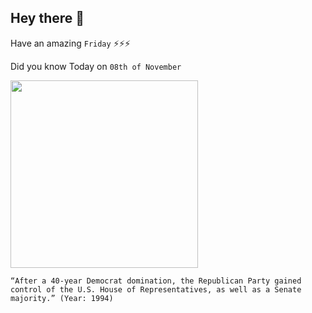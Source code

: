 ## Hey there 👋
Have an amazing `Friday` ⚡⚡⚡

Did you know Today on `08th of November`
 
 [<img src="https://mediad.publicbroadcasting.net/p/shared/npr/styles/x_large/nprshared/201805/507863977.jpg" width="300" />](https://en.wikipedia.org/wiki/Republican_Revolution) 
 ```
“After a 40-year Democrat domination, the Republican Party gained control of the U.S. House of Representatives, as well as a Senate majority.” (Year: 1994)
```
